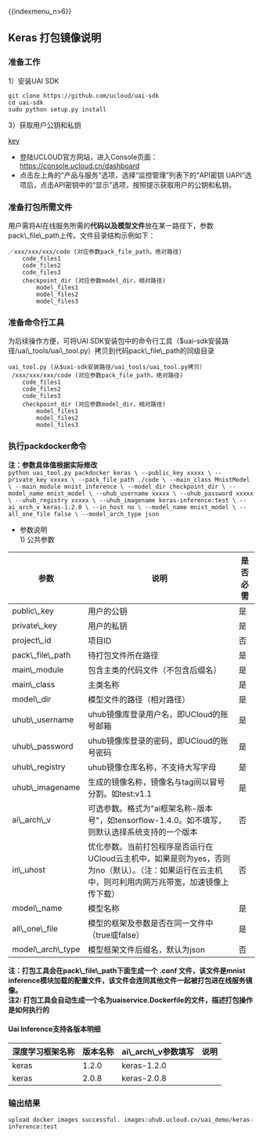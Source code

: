 {{indexmenu_n>6}}

## Keras 打包镜像说明

### 准备工作

1）安装UAI SDK

    git clone https://github.com/ucloud/uai-sdk
    cd uai-sdk
    sudo python setup.py install

3）获取用户公钥和私钥

[key](/ai/uai-inference/base/key)

  - 登陆UCLOUD官方网站，进入Console页面：<https://console.ucloud.cn/dashboard>
  - 点击左上角的“产品与服务”选项，选择“监控管理”列表下的“API密钥
    UAPI”选项后，点击API密钥中的“显示”选项，按照提示获取用户的公钥和私钥。

### 准备打包所需文件

用户需将AI在线服务所需的**代码以及模型文件**放在某一路径下，参数pack\\\_file\\\_path上传。文件目录结构示例如下：

    ／xxx/xxx/xxx/code (对应参数pack_file_path，绝对路径)
        code_files1
        code_files2
        code_files3
        checkpoint_dir (对应参数model_dir，相对路径)
            model_files1
            model_files2
            model_files3

### 准备命令行工具

为后续操作方便，可将UAI
SDK安装包中的命令行工具（$uai-sdk安装路径/uai\\\_tools/uai\\\_tool.py）拷贝到代码pack\\\_file\\\_path的同级目录

    uai_tool.py (从$uai-sdk安装路径/uai_tools/uai_tool.py拷贝）
     /xxx/xxx/xxx/code (对应参数pack_file_path，绝对路径)
        code_files1
        code_files2
        code_files3
        checkpoint_dir (对应参数model_dir，相对路径)
            model_files1
            model_files2
            model_files3

### 执行packdocker命令

**注：参数具体值根据实际修改**  
`python uai_tool.py packdocker keras \
--public_key xxxxx \
--private_key xxxxx \
--pack_file_path ./code \
--main_class MnistModel \
--main_module mnist_inference \
--model_dir checkpoint_dir \
--model_name mnist_model \
--uhub_username xxxxx \
--uhub_password xxxxx \
--uhub_registry xxxxx \
--uhub_imagename keras-inference:test \
--ai_arch_v keras-1.2.0 \
--in_host no \
--model_name mnist_model \
--all_one_file false \
--model_arch_type json
`

  - 参数说明  
    1\) 公共参数  

| 参数                    | 说明                                                                              | 是否必需 |
| --------------------- | ------------------------------------------------------------------------------- | ---- |
| public\\\_key         | 用户的公钥                                                                           | 是    |
| private\\\_key        | 用户的私钥                                                                           | 是    |
| project\\\_id         | 项目ID                                                                            | 否    |
| pack\\\_file\\\_path  | 待打包文件所在路径                                                                       | 是    |
| main\\\_module        | 包含主类的代码文件（不包含后缀名）                                                               | 是    |
| main\\\_class         | 主类名称                                                                            | 是    |
| model\\\_dir          | 模型文件的路径（相对路径）                                                                   | 是    |
| uhub\\\_username      | uhub镜像库登录用户名，即UCloud的账号邮箱                                                       | 是    |
| uhub\\\_password      | uhub镜像库登录的密码，即UCloud的账号密码                                                       | 是    |
| uhub\\\_registry      | uhub镜像仓库名称，不支持大写字母                                                              | 是    |
| uhub\\\_imagename     | 生成的镜像名称，镜像名与tag间以冒号分割。如test:v1.1                                                | 是    |
| ai\\\_arch\\\_v       | 可选参数。格式为"ai框架名称-版本号"，如tensorflow-1.4.0。如不填写，则默认选择系统支持的一个版本                      | 否    |
| in\\\_uhost           | 优化参数。当前打包程序是否运行在UCloud云主机中，如果是则为yes，否则为no（默认）。（注：如果运行在云主机中，则可利用内网万兆带宽，加速镜像上传下载） | 否    |
| model\\\_name         | 模型名称                                                                            | 是    |
| all\\\_one\\\_file    | 模型的框架及参数是否在同一文件中（true或false）                                                    | 是    |
| model\\\_arch\\\_type | 模型框架文件后缀名，默认为json                                                               | 否    |

**注：打包工具会在pack\\\_file\\\_path下面生成一个 .conf 文件，该文件是mnist
inference模块加载的配置文件，该文件会连同其他文件一起被打包进在线服务镜像。**  
**注2: 打包工具会自动生成一个名为uaiservice.Dockerfile的文件，描述打包操作是如何执行的**

#### Uai Inference支持各版本明细

| 深度学习框架名称 | 版本名称  | ai\\\_arch\\\_v参数填写 | 说明 |
| -------- | ----- | ------------------- | -- |
| keras    | 1.2.0 | keras-1.2.0         |    |
| keras    | 2.0.8 | keras-2.0.8         |    |

### 输出结果

    upload docker images successful. images:uhub.ucloud.cn/uai_demo/keras-inference:test
